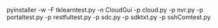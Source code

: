 pyinstaller -w -F tklearntest.py -n CloudGui -p cloud.py -p nvr.py -p portaltest.py -p restfultest.py -p sdc.py -p sdktxt.py -p sshComtest.py